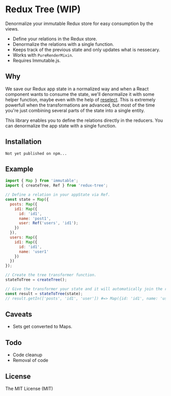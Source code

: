 # Redux Tree (WIP)

Denormalize your immutable Redux store for easy consumption by the views.

* Define your relations in the Redux store.
* Denormalize the relations with a single function.
* Keeps track of the previous state and only updates what is nessecary.
* Works with `PureRenderMixin`.
* Requires Immutable.js.

## Why

We save our Redux app state in a normalized way and when a React component wants to consume the state, we'll denormalize it with some helper function, maybe even with the help of [reselect](https://github.com/rackt/reselect). This is extremely powerfull when the transformations are advanced, but most of the time you're just combining several parts of the state into a single entity.

This library enables you to define the relations directly in the reducers. You can denormalize the app state with a single function.

## Installation

    Not yet published on npm...

## Example

```javascript
import { Map } from 'immutable';
import { createTree, Ref } from 'redux-tree';

// Define a relation in your appState via Ref.
const state = Map({
  posts: Map({
    id1: Map({
      id: 'id1',
      name: 'post1',
      user: Ref('users', 'id1');
    })
  }),
  users: Map({
    id1: Map({
      id: 'id1',
      name: 'user1'
    })
  })
});

// Create the tree transformer function.
stateToTree = createTree();

// Give the transformer your state and it will automatically join the relations
const result = stateToTree(state);
// result.getIn(['posts', 'id1', 'user']) #=> Map({id: 'id1', name: 'user1'})
```

## Caveats

* Sets get converted to Maps.

## Todo

* Code cleanup
* Removal of code

## License

The MIT License (MIT)
